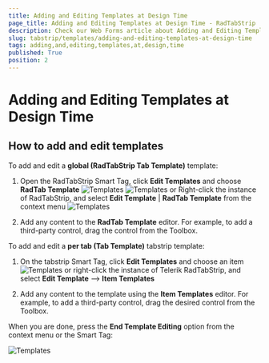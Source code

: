 ```yaml
---
title: Adding and Editing Templates at Design Time
page_title: Adding and Editing Templates at Design Time - RadTabStrip
description: Check our Web Forms article about Adding and Editing Templates at Design Time.
slug: tabstrip/templates/adding-and-editing-templates-at-design-time
tags: adding,and,editing,templates,at,design,time
published: True
position: 2
---
```


# Adding and Editing Templates at Design Time



## How to add and edit templates

To add and edit a **global (RadTabStrip Tab Template)** template:

1. Open the RadTabStrip Smart Tag, click **Edit Templates** and choose **RadTab Template**
![Templates](images/tabstrip_templates2.gif)
![Templates](images/tabstrip_templates1.gif) 
or Right-click the instance of RadTabStrip, and select **Edit Template** | **RadTab Template** from the context menu 
![Templates](images/tabstrip_templates3.gif)

1. Add any content to the **RadTab Template** editor. For example, to add a third-party control, drag the control from the Toolbox.



To add and edit a **per tab (Tab Template)** tabstrip template:

1. On the tabstrip Smart Tag, click **Edit Templates** and choose an item
 ![Templates](images/tabstrip_templates4.gif) or right-click the instance of Telerik RadTabStrip, and select **Edit Template** --> **Item Templates**

1. Add any content to the template using the **Item Templates** editor. For example, to add a third-party control, drag the desired control from the Toolbox.

When you are done, press the **End Template Editing** option from the context menu or the Smart Tag:

![Templates](images/tabstrip_templates5.gif)
